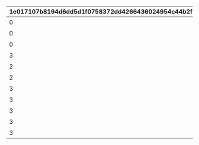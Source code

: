 |1e017107b8194d6dd5d1f0758372dd4266436024954c44b2f99b9da00d2ca740|78825af900348148fbe4f6855f56a52845158e8506c4cab9575e7825ea99c795|a5eae0e76b52f77a5859bee700cda280562c1f45a133bb5d99c9687f2c9edce5|50b535cca6e0fb63e51a762a574fe18d37045f9e8fe5feac55a6be3f4e5e76e3|a4664b725f8e82b091ec00662b018329e79b590abc11df7c8ab8e16cb1f7f4c7|fce6b74c0c99d29978da0b9c30b2119c94628a28fee1c3d1808dccb542d4c83e|7c65c93b824352b4b67c4067c1a775e67568e65b647a2ec5e95eccb736b7d753|
| --- | --- | --- | --- | --- | --- | --- |
|0|0|3|1|料理入手イベント|0|1|
|0|0|1|2|ダイス入手イベント1|0|2|
|0|0|2|2|ダイス入手イベント2|0|3|
|3|0|0|3|ターン数カウントスキップ|1|4|
|2|1|100|4|マイル+100%|0|5|
|2|1|100|5|ミニゲームマイル+100%|0|6|
|3|1|300|6|ショップ割引イベント|0|7|
|3|1|300|6|ショップ割引イベント|0|8|
|3|0|0|3|ターン数カウントスキップ1|2|98001|
|3|0|0|3|ターン数カウントスキップ1|1|98011|
|3|0|0|3|ターン数カウントスキップ2|2|98012|